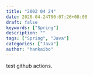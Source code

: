 ```yaml
---
title: "2002 04 24"
date: 2020-04-24T00:07:26+08:00
draft: false
keywords: ["Spring"]
description: ""
tags: ["Spring", "Java"]
categories: ["Java"]
author: "hankaibo"
---
```


test github actions.
